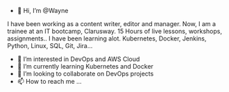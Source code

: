 - 👋 Hi, I’m @Wayne 

I have been working as a content writer, editor and manager. 
Now, I am a trainee at an IT bootcamp, Clarusway. 15 Hours of live lessons, workshops, assignments..
I have been learning alot. Kubernetes, Docker, Jenkins, Python, Linux, SQL, Git, Jira...

- 👀 I’m interested in DevOps and AWS Cloud
- 🌱 I’m currently learning Kubernetes and Docker
- 💞️ I’m looking to collaborate on DevOps projects
- 📫 How to reach me ...

<!---
WayneM37/WayneM37 is a ✨ special ✨ repowtory because its `README.md` (this file) appears on your GitHub profile.
You can click the Preview link to take a look at your changes.
--->
